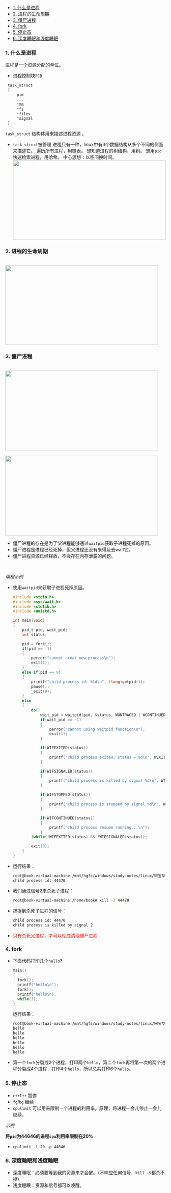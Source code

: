 - [1. 什么是进程](#1-%e4%bb%80%e4%b9%88%e6%98%af%e8%bf%9b%e7%a8%8b)
- [2. 进程的生命周期](#2-%e8%bf%9b%e7%a8%8b%e7%9a%84%e7%94%9f%e5%91%bd%e5%91%a8%e6%9c%9f)
- [3. 僵尸进程](#3-%e5%83%b5%e5%b0%b8%e8%bf%9b%e7%a8%8b)
- [4. fork](#4-fork)
- [5. 停止态](#5-%e5%81%9c%e6%ad%a2%e6%80%81)
- [6. 深度睡眠和浅度睡眠](#6-%e6%b7%b1%e5%ba%a6%e7%9d%a1%e7%9c%a0%e5%92%8c%e6%b5%85%e5%ba%a6%e7%9d%a1%e7%9c%a0)


### 1. 什么是进程
进程是一个资源分配的单位。
+ 进程控制块`PCB`
```c
 task_struct
 {
     pid
     ...
     *mm
     *fs
     *files
     *signal
 }
```
`task_struct` 结构体用来描述进程资源 。

+ `task_struct`被管理
  进程只有一种，linux中有3个数据结构从多个不同的侧面来描述它。
  遍历所有进程，用链表。
  想知道进程的树结构，用树。
  想用`pid`快速检索进程，用哈希。
  中心思想：以空间换时间。
  <br/>
  <img src="2020-04-25-09-46-15.png" width = "480" height = "250" div align=center />
  <br/>

### 2. 进程的生命周期
<br/>
<img src="2020-04-25-09-50-57.png" width = "480" height = "250" div align=center />
<br/>

### 3. 僵尸进程
<br/>
<img src="2020-04-25-09-54-06.png" width = "480" height = "250" div align=center />
<br/>

<br/>
<img src="2020-04-25-09-54-35.png" width = "480" height = "250" div align=center />
<br/>

+ 僵尸进程的存在是为了父进程能够通过`waitpid`获取子进程死掉的原因。
+ 僵尸进程是进程已经死掉，但父进程还没有来得及去wait它。
+ 僵尸进程资源已经释放，不会存在内存泄露的问题。
<br/>

*编程示例*
+ 使用`waitpid`来获取子进程死掉原因。
  ```c
  #include <stdio.h>
  #include <sys/wait.h>
  #include <stdlib.h>
  #include <unistd.h>

  int main(void)
  {
      pid_t pid, wait_pid;
      int status;

      pid = fork();
      if(pid == -1)
      {
          perror("cannot creat new process\n");
          exit(1);
      }
      else if(pid == 0)
      {
          printf("child process id: %ld\n", (long)getpid());
          pause();
          _exit(0);
      }
      else
      {
          do{
              wait_pid = waitpid(pid, &status, WUNTRACED | WCONTINUED);
              if(wait_pid == -1)
              {
                  perror("cannot using waitpid function\n");
                  exit(1);
              }

              if(WIFEXITED(status))
              {
                  printf("child process exites, status = %d\n", WEXITSTATUS(status));
              }

              if(WIFSIGNALED(status))
              {
                  printf("child process is killed by signal %d\n", WTERMSIG(status));
              }

              if(WIFSTOPPED(status))
              {
                  printf("child process is stopped by signal %d\n", WSTOPSIG(status));
              }

              if(WIFCONTINUED(status))
              {
                  printf("child process resume running...\n");
              }
          }while(!WIFEXITED(status) && !WIFSIGNALED(status));

          exit(0);
      }
  }
  ```
+ 运行结果：
  ```sh
  root@book-virtual-machine:/mnt/hgfs/windows/study-notes/linux/宋宝华/linux 进程线程和调度# ./a.out 
  child process id: 44470
  ```
+ 我们通过信号2来杀死子进程：
  ```sh
  root@book-virtual-machine:/home/book# kill -2 44470
  ```
+ 捕捉到杀死子进程的信号：
  ```sh
  child process id: 44470
  child process is killed by signal 2
  ```

+ <font color=red>只有杀死父进程，才可以彻底清理僵尸进程</font>

### 4. fork
+ 下面代码打印几个`hello`?
  ```c
  main()
  {
    fork();
    printf("hello\n");
    fork();
    printf("hello\n);
    while(1);
  }
  ```
  运行结果：
  ```sh
  root@book-virtual-machine:/mnt/hgfs/windows/study-notes/linux/宋宝华/linux 进程线程和调度# ./a.out 
  hello
  hello
  hello
  hello
  hello
  hello
  ```
 + 第一个`fork`分裂成2个进程，打印两个`hello`，第二个`fork`再将第一次的两个进程分裂成4个进程，打印4个`hello`，所以总共打印6个`hello`。
  

### 5. 停止态
+ `ctrl+z` 暂停
+ `fg`/`bg` 继续
+ `cpulimit` 可以用来限制一个进程的利用率。原理，将进程一会儿停止一会儿继续。

*示例*
  
  **将`pid`为44646的进程`cpu`利用率限制在20%**
  
  + `cpulimit -l 20 -p 44646`


### 6. 深度睡眠和浅度睡眠
+ 深度睡眠：必须要等到我的资源来才会醒。（不响应任何信号，`kill -9`都杀不掉）
+ 浅度睡眠：资源和信号都可以唤醒。


  





